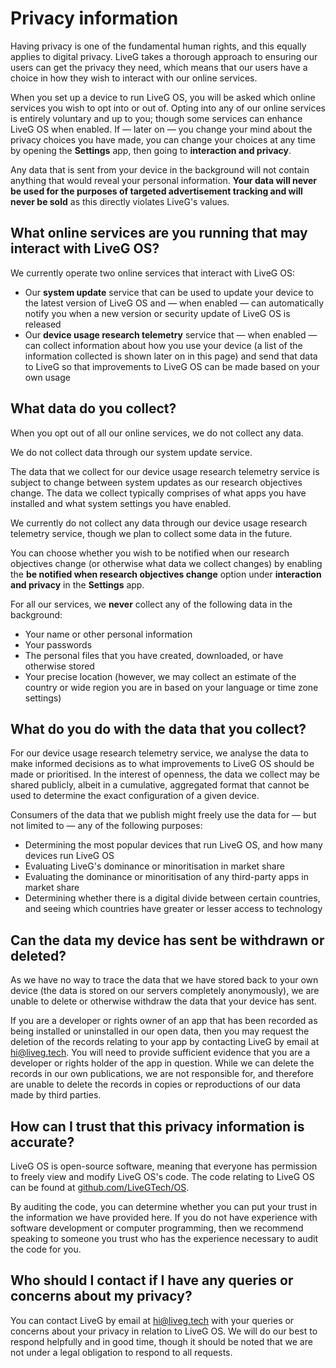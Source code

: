 # Privacy information
Having privacy is one of the fundamental human rights, and this equally applies to digital privacy. LiveG takes a thorough approach to ensuring our users can get the privacy they need, which means that our users have a choice in how they wish to interact with our online services.

When you set up a device to run LiveG OS, you will be asked which online services you wish to opt into or out of. Opting into any of our online services is entirely voluntary and up to you; though some services can enhance LiveG OS when enabled. If — later on — you change your mind about the privacy choices you have made, you can change your choices at any time by opening the **Settings** app, then going to **interaction and privacy**.

Any data that is sent from your device in the background will not contain anything that would reveal your personal information. **Your data will never be used for the purposes of targeted advertisement tracking and will never be sold** as this directly violates LiveG's values.

## What online services are you running that may interact with LiveG OS?
We currently operate two online services that interact with LiveG OS:

* Our **system update** service that can be used to update your device to the latest version of LiveG OS and — when enabled — can automatically notify you when a new version or security update of LiveG OS is released
* Our **device usage research telemetry** service that — when enabled — can collect information about how you use your device (a list of the information collected is shown later on in this page) and send that data to LiveG so that improvements to LiveG OS can be made based on your own usage

## What data do you collect?
When you opt out of all our online services, we do not collect any data.

We do not collect data through our system update service.

The data that we collect for our device usage research telemetry service is subject to change between system updates as our research objectives change. The data we collect typically comprises of what apps you have installed and what system settings you have enabled.

We currently do not collect any data through our device usage research telemetry service, though we plan to collect some data in the future.

You can choose whether you wish to be notified when our research objectives change (or otherwise what data we collect changes) by enabling the **be notified when research objectives change** option under **interaction and privacy** in the **Settings** app.

For all our services, we **never** collect any of the following data in the background:

* Your name or other personal information
* Your passwords
* The personal files that you have created, downloaded, or have otherwise stored
* Your precise location (however, we may collect an estimate of the country or wide region you are in based on your language or time zone settings)

## What do you do with the data that you collect?
For our device usage research telemetry service, we analyse the data to make informed decisions as to what improvements to LiveG OS should be made or prioritised. In the interest of openness, the data we collect may be shared publicly, albeit in a cumulative, aggregated format that cannot be used to determine the exact configuration of a given device.

Consumers of the data that we publish might freely use the data for — but not limited to — any of the following purposes:

* Determining the most popular devices that run LiveG OS, and how many devices run LiveG OS
* Evaluating LiveG's dominance or minoritisation in market share
* Evaluating the dominance or minoritisation of any third-party apps in market share
* Determining whether there is a digital divide between certain countries, and seeing which countries have greater or lesser access to technology

## Can the data my device has sent be withdrawn or deleted?
As we have no way to trace the data that we have stored back to your own device (the data is stored on our servers completely anonymously), we are unable to delete or otherwise withdraw the data that your device has sent.

If you are a developer or rights owner of an app that has been recorded as being installed or uninstalled in our open data, then you may request the deletion of the records relating to your app by contacting LiveG by email at [hi@liveg.tech](mailto:hi@liveg.tech). You will need to provide sufficient evidence that you are a developer or rights holder of the app in question. While we can delete the records in our own publications, we are not responsible for, and therefore are unable to delete the records in copies or reproductions of our data made by third parties.

## How can I trust that this privacy information is accurate?
LiveG OS is open-source software, meaning that everyone has permission to freely view and modify LiveG OS's code. The code relating to LiveG OS can be found at [github.com/LiveGTech/OS](https://github.com/LiveGTech/OS).

By auditing the code, you can determine whether you can put your trust in the information we have provided here. If you do not have experience with software development or computer programming, then we recommend speaking to someone you trust who has the experience necessary to audit the code for you.

## Who should I contact if I have any queries or concerns about my privacy?
You can contact LiveG by email at [hi@liveg.tech](mailto:hi@liveg.tech) with your queries or concerns about your privacy in relation to LiveG OS. We will do our best to respond helpfully and in good time, though it should be noted that we are not under a legal obligation to respond to all requests.